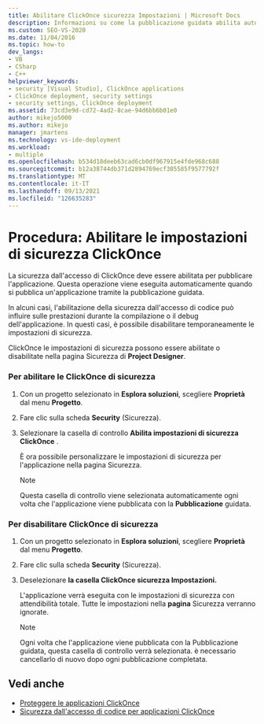 ```yaml
---
title: Abilitare ClickOnce sicurezza Impostazioni | Microsoft Docs
description: Informazioni su come la pubblicazione guidata abilita automaticamente la sicurezza dall'accesso di codice ClickOnce applicazioni per pubblicare l'applicazione.
ms.custom: SEO-VS-2020
ms.date: 11/04/2016
ms.topic: how-to
dev_langs:
- VB
- CSharp
- C++
helpviewer_keywords:
- security [Visual Studio], ClickOnce applications
- ClickOnce deployment, security settings
- security settings, ClickOnce deployment
ms.assetid: 73cd3e9d-cd72-4ad2-8cae-94d6bb6b01e0
author: mikejo5000
ms.author: mikejo
manager: jmartens
ms.technology: vs-ide-deployment
ms.workload:
- multiple
ms.openlocfilehash: b534d18deeb63cad6cb0df967915e4fde968c688
ms.sourcegitcommit: b12a38744db371d2894769ecf305585f9577792f
ms.translationtype: MT
ms.contentlocale: it-IT
ms.lasthandoff: 09/13/2021
ms.locfileid: "126635283"
---
```

# <a name="how-to-enable-clickonce-security-settings"></a>Procedura: Abilitare le impostazioni di sicurezza ClickOnce
La sicurezza dall'accesso di ClickOnce deve essere abilitata per pubblicare l'applicazione. Questa operazione viene eseguita automaticamente quando si pubblica un'applicazione tramite la pubblicazione guidata.

 In alcuni casi, l'abilitazione della sicurezza dall'accesso di codice può influire sulle prestazioni durante la compilazione o il debug dell'applicazione. In questi casi, è possibile disabilitare temporaneamente le impostazioni di sicurezza.

 ClickOnce le impostazioni di sicurezza possono  essere abilitate o disabilitate nella pagina Sicurezza di **Project Designer**.

### <a name="to-enable-clickonce-security-settings"></a>Per abilitare le ClickOnce di sicurezza

1. Con un progetto selezionato in **Esplora soluzioni**, scegliere **Proprietà** dal menu **Progetto**.

2. Fare clic sulla scheda **Security** (Sicurezza).

3. Selezionare la casella di controllo **Abilita impostazioni di sicurezza ClickOnce** .

     È ora possibile personalizzare le impostazioni di sicurezza per l'applicazione nella pagina Sicurezza.

    > [!NOTE]
    > Questa casella di controllo viene selezionata automaticamente ogni volta che l'applicazione viene pubblicata con la **Pubblicazione** guidata.

### <a name="to-disable-clickonce-security-settings"></a>Per disabilitare ClickOnce di sicurezza

1. Con un progetto selezionato in **Esplora soluzioni**, scegliere **Proprietà** dal menu **Progetto**.

2. Fare clic sulla scheda **Security** (Sicurezza).

3. Deselezionare **la casella ClickOnce sicurezza Impostazioni.**

     L'applicazione verrà eseguita con le impostazioni di sicurezza con attendibilità totale. Tutte le impostazioni nella **pagina** Sicurezza verranno ignorate.

    > [!NOTE]
    > Ogni volta che l'applicazione viene pubblicata con la Pubblicazione guidata, questa casella di controllo verrà selezionata. è necessario cancellarlo di nuovo dopo ogni pubblicazione completata.

## <a name="see-also"></a>Vedi anche
- [Proteggere le applicazioni ClickOnce](../deployment/securing-clickonce-applications.md)
- [Sicurezza dall'accesso di codice per applicazioni ClickOnce](../deployment/code-access-security-for-clickonce-applications.md)

